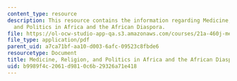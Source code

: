 ```yaml
---
content_type: resource
description: This resource contains the information regarding Medicine, Religion,
  and Politics in Africa and the African Diaspora.
file: https://ol-ocw-studio-app-qa.s3.amazonaws.com/courses/21a-460j-medicine-religion-and-politics-in-africa-and-the-african-diaspora-spring-2005/b9989f4c2061d9810c6b29326a71e418_MIT21A_460JS05_2_8_05_460j.pdf
file_type: application/pdf
parent_uid: a7ca71bf-aa10-d003-6afc-09523c8fbde6
resourcetype: Document
title: Medicine, Religion, and Politics in Africa and the African Diaspora
uid: b9989f4c-2061-d981-0c6b-29326a71e418
---
```

